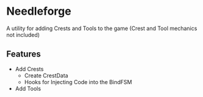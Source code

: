﻿# Needleforge
A utility for adding Crests and Tools to the game (Crest and Tool mechanics not included)

## Features
- Add Crests
    - Create CrestData
    - Hooks for Injecting Code into the BindFSM
- Add Tools